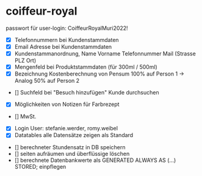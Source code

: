 # coiffeur-royal

passwort für user-login: CoiffeurRoyalMuri2022!

- [x] Telefonnummern bei Kundenstammdaten
- [x] Email Adresse bei Kundenstammdaten
- [x] Kundenstammanordnung, Name Vorname Telefonnummer Mail (Strasse PLZ Ort)
- [x] Mengenfeld bei Produktstammdaten (für 300ml / 500ml)
- [x] Bezeichnung Kostenberechnung von Pensum 100% auf Person 1 -> Analog 50% auf Person 2
- [] Suchfeld bei "Besuch hinzufügen" Kunde durchsuchen
- [x] Möglichkeiten von Notizen für Farbrezept
- [] MwSt. 
- [x] Login User: stefanie.werder, romy.weibel
- [x] Datatables alle Datensätze zeigen als Standard
- [] berechneter Stundensatz in DB speichern
- [] seiten aufräumen und überflüssige löschen
- [] berechnete Datenbankwerte als GENERATED ALWAYS AS (...) STORED; einpflegen